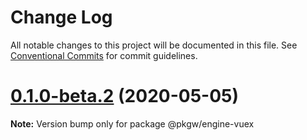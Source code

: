 # Change Log

All notable changes to this project will be documented in this file.
See [Conventional Commits](https://conventionalcommits.org) for commit guidelines.

# [0.1.0-beta.2](https://github.com/pkgw/wwt-webgl-engine/compare/@pkgw/engine-vuex@0.1.0-beta.1...@pkgw/engine-vuex@0.1.0-beta.2) (2020-05-05)

**Note:** Version bump only for package @pkgw/engine-vuex
